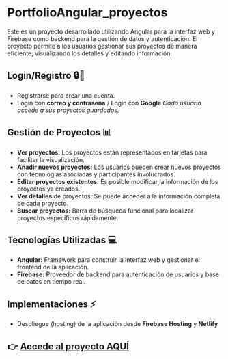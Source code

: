 # PortfolioAngular_proyectos
Este es un proyecto desarrollado utilizando Angular para la interfaz web y Firebase como backend para la gestión de datos y autenticación. El proyecto permite a los usuarios gestionar sus proyectos de manera eficiente, visualizando los detalles y editando información.

## Login/Registro 🔒👥
+ Registrarse para crear una cuenta.
+ Login con **correo y contraseña** / Login con **Google** 
*Cada usuario accede a sus proyectos guardados.*

## Gestión de Proyectos 📊
+ **Ver proyectos:** Los proyectos están representados en tarjetas para facilitar la visualización.
+ **Añadir nuevos proyectos:** Los usuarios pueden crear nuevos proyectos con tecnologías asociadas y participantes involucrados.
+ **Editar proyectos existentes:** Es posible modificar la información de los proyectos ya creados.
+ **Ver detalles** de proyectos: Se puede acceder a la información completa de cada proyecto.
+ **Buscar proyectos:** Barra de búsqueda funcional para localizar proyectos específicos rápidamente.

## Tecnologías Utilizadas 💻
+ **Angular:** Framework para construir la interfaz web y gestionar el frontend de la aplicación.
+ **Firebase:** Proveedor de backend para autenticación de usuarios y base de datos en tiempo real.

## Implementaciones ⚡
+ Despliegue (hosting) de la aplicación desde **Firebase Hosting** y **Netlify**

## 👉 [Accede al proyecto AQUÍ](https://angular-beatr.netlify.app/)
